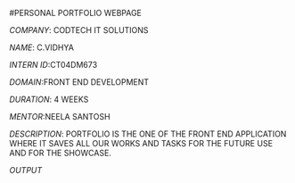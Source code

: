 #PERSONAL PORTFOLIO WEBPAGE

*COMPANY*: CODTECH IT SOLUTIONS

*NAME*: C.VIDHYA

*INTERN ID*:CT04DM673

*DOMAIN*:FRONT END DEVELOPMENT

*DURATION*: 4 WEEKS

*MENTOR*:NEELA SANTOSH

*DESCRIPTION*: PORTFOLIO IS THE ONE OF THE FRONT END APPLICATION WHERE IT SAVES ALL OUR WORKS AND TASKS FOR THE FUTURE USE AND FOR THE SHOWCASE.

*OUTPUT*


